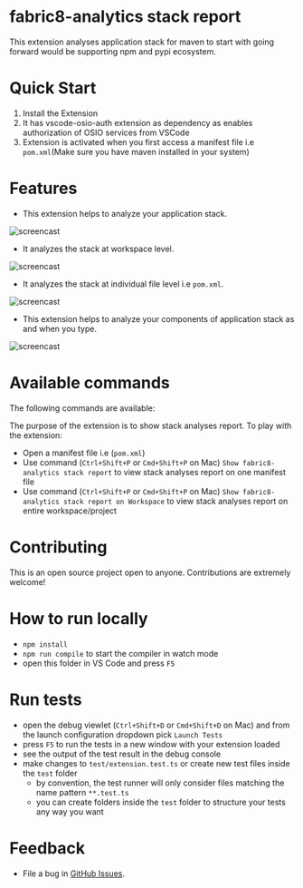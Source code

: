 # fabric8-analytics stack report

This extension analyses application stack for maven to start with going forward would be supporting npm and pypi ecosystem.

Quick Start
============
1. Install the Extension
2. It has vscode-osio-auth extension as dependency as enables authorization of OSIO services from VSCode
2. Extension is activated when you first access a manifest file i.e `pom.xml`(Make sure you have maven installed in your system)


Features
=========

* This extension helps to analyze your application stack.

![ screencast ](https://raw.githubusercontent.com/fabric8-analytics/fabric8-analytics-vscode-extension/master/images/stackanalysis.png)


* It analyzes the stack at workspace level.

![ screencast ](https://raw.githubusercontent.com/fabric8-analytics/fabric8-analytics-vscode-extension/master/images/stackanalysis.gif)


* It analyzes the stack at individual file level i.e `pom.xml`.

![ screencast ](https://raw.githubusercontent.com/fabric8-analytics/fabric8-analytics-vscode-extension/master/images/stackanalysisManifest.gif)

* This extension helps to analyze your components of application stack as and when you type.

![ screencast ](https://raw.githubusercontent.com/fabric8-analytics/fabric8-analytics-vscode-extension/master/images/compAnalysis.png)


Available commands
==========================
The following commands are available:

The purpose of the extension is to show stack analyses report. To play with the extension:
- Open a manifest file i.e (`pom.xml`)
- Use command (`Ctrl+Shift+P` or `Cmd+Shift+P` on Mac) `Show fabric8-analytics stack report` to view stack analyses report on one manifest file
- Use command (`Ctrl+Shift+P` or `Cmd+Shift+P` on Mac) `Show fabric8-analytics stack report on Workspace` to view stack analyses report on entire workspace/project


Contributing
===============
This is an open source project open to anyone. Contributions are extremely welcome!


# How to run locally

* `npm install`
* `npm run compile` to start the compiler in watch mode
* open this folder in VS Code and press `F5`


# Run tests
* open the debug viewlet (`Ctrl+Shift+D` or `Cmd+Shift+D` on Mac) and from the launch configuration dropdown pick `Launch Tests`
* press `F5` to run the tests in a new window with your extension loaded
* see the output of the test result in the debug console
* make changes to `test/extension.test.ts` or create new test files inside the `test` folder
    * by convention, the test runner will only consider files matching the name pattern `**.test.ts`
    * you can create folders inside the `test` folder to structure your tests any way you want


Feedback
===============
* File a bug in [GitHub Issues](https://github.com/fabric8-analytics/fabric8-analytics-vscode-extension/issues).
